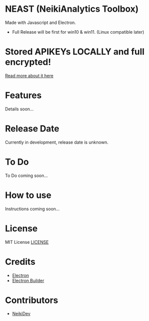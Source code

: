 # NEAST (NeikiAnalytics Toolbox)

Made with Javascript and Electron.
* Full Release will be first for win10 & win11. (Linux compatible later)

# Stored APIKEYs **LOCALLY** and full encrypted!
[Read more about it here](#)

# Features

Details soon...

# Release Date

Currently in development, release date is unknown.

# To Do

To Do coming soon...

# How to use

Instructions coming soon...

# License 

MIT License [LICENSE](LICENSE)

# Credits

- [Electron](https://electronjs.org/)
- [Electron Builder](https://www.electron.build/)

# Contributors

- [NeikiDev](https://github.com/NeikiDev)
